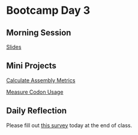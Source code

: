 # Bootcamp Day 3

## Morning Session

[Slides](https://docs.google.com/presentation/d/1L9xMgQJQYjqdg5Rzfmsnh4DGFOuMWktJ9Xggyh5LZPw)

## Mini Projects

[Calculate Assembly Metrics](../assignments/bootcamp/miniproject-assembly-metrics/assignment/index.md)

[Measure Codon Usage](../assignments/bootcamp/miniproject-codon-usage/assignment/index.md)

## Daily Reflection

Please fill out [this survey](https://forms.gle/PLeHe8sqe2UCqeM79) today at the end of class. 
